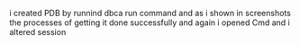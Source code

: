 i created PDB by runnind dbca run command and  as i shown in screenshots the processes of getting it done successfully and again i opened Cmd and i altered session
